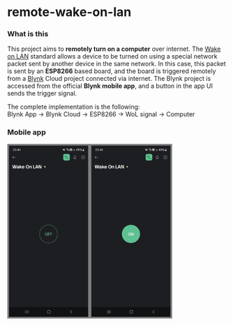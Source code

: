 # remote-wake-on-lan

### What is this
This project aims to **remotely turn on a computer** over internet. The [Wake on LAN](https://en.wikipedia.org/wiki/Wake-on-LAN) standard allows a device to be turned on using a special network packet sent by another device in the same network. In this case, this packet is sent by an **ESP8266** based board, and the board is triggered remotely from a [Blynk](https://blynk.io/) Cloud project connected via internet. The Blynk project is accessed from the official **Blynk mobile app**, and a button in the app UI sends the trigger signal.  

The complete implementation is the following:  
Blynk App -> Blynk Cloud -> ESP8266 -> WoL signal -> Computer

### Mobile app

<img src="example.jpg" height="75%" width="75%">
